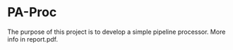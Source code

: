 # PA-Proc
The purpose of this project is to develop a simple pipeline processor. More info in report.pdf.
